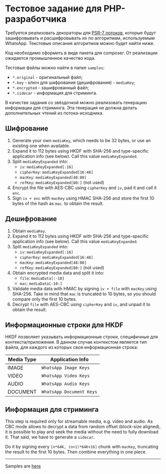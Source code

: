 # Тестовое задание для PHP-разработчика

Требуется реализовать декораторы для [PSR-7 потоков](https://github.com/php-fig/http-message/blob/14b9b813c5e36af4498ef38ef97938bf7090fd52/src/StreamInterface.php), которые будут зашифровывать и расшифровывать их по алгоритмам, используемым WhatsApp.
Текстовые описания алгоритмов можно будет найти ниже.

Код необходимо оформить в виде пакета для composer. От реализации ожидается промышленное качество кода.

Тестовые файлы можно найти в папке `samples`:

* `*.original` - оригинальный файл;
* `*.key` - ключ для шифрования (дешифрования) - `mediaKey`;
* `*.encrypted` - зашифрованный файл;
* `*.sidecar` - информация для стриминга.

В качестве задания со звёздочкой можно реализовать генерацию информации для стриминга.
Эта генерация не должна делать дополнительных чтений из потока-исходника.

## Шифрование

1. Generate your own `mediaKey`, which needs to be 32 bytes, or use an existing one when available.
2. Expand it to 112 bytes using HKDF with SHA-256 and type-specific application info (see below). Call this value `mediaKeyExpanded`.
3. Split `mediaKeyExpanded` into:
    - `iv`: `mediaKeyExpanded[:16]`
    - `cipherKey`: `mediaKeyExpanded[16:48]`
    - `macKey`: `mediaKeyExpanded[48:80]`
    - `refKey`: `mediaKeyExpanded[80:]` (not used)
4. Encrypt the file with AES-CBC using `cipherKey` and `iv`, pad it and call it `enc`.
5. Sign `iv + enc` with `macKey` using HMAC SHA-256 and store the first 10 bytes of the hash as `mac`.
   to obtain the result.

## Дешифрование

1. Obtain `mediaKey`.
2. Expand it to 112 bytes using HKDF with SHA-256 and type-specific application info (see below). Call this value `mediaKeyExpanded`.
3. Split `mediaKeyExpanded` into:
    - `iv`: `mediaKeyExpanded[:16]`
    - `cipherKey`: `mediaKeyExpanded[16:48]`
    - `macKey`: `mediaKeyExpanded[48:80]`
    - `refKey`: `mediaKeyExpanded[80:]` (not used)
4. Obtain encrypted media data and split it into:
    - `file`: `mediaData[:-10]`
    - `mac`: `mediaData[-10:]`
5. Validate media data with HMAC by signing `iv + file` with `macKey` using SHA-256. Take in mind that `mac` is truncated to 10 bytes, so you should compare only the first 10 bytes.
6. Decrypt `file` with AES-CBC using `cipherKey` and `iv`, and unpad it to obtain the result.

## Информационные строки для HKDF

HKDF позволяет указывать информационные строки, специфичные для контекста/приложения.
В данном случае контекстом является тип файла, для каждого из которых своя информационная строка:

| Media Type | Application Info         |
| ---------- | ------------------------ |
| IMAGE      | `WhatsApp Image Keys`    |
| VIDEO      | `WhatsApp Video Keys`    |
| AUDIO      | `WhatsApp Audio Keys`    |
| DOCUMENT   | `WhatsApp Document Keys` |

## Информация для стриминга

This step is required only for streamable media, e.g. video and audio.
As CBC mode allows to decrypt a data from random offset (block-size aligned), it is possible to play and seek the media without the need to fully download it.
That said, we have to generate a `sidecar`.

Do it by signing every `[n*64K, (n+1)*64K+16]` chunk with `macKey`, truncating the result to the first 10 bytes.
Then combine everything in one piece.

___

Samples are [here](https://github.com/savinmikhail/encrypting/tree/main/samples) 